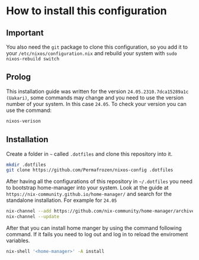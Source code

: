 # How to install this configuration

## Important
You also need the `git` package to clone this configuration, so you add it to your `/etc/nixos/configuration.nix` 
and rebuild your system with `sudo nixos-rebuild switch`

## Prolog
This installation guide was written for the version `24.05.2310.7dca15289a1c (Uakari)`, some commands may change and you need to use the version number
of your system. In this case `24.05`. To check your version you can use the command:

```bash
nixos-verison
```

## Installation
Create a folder in `~` called `.dotfiles` and clone this repository into it.
```bash
mkdir .dotfiles
git clone https://github.com/Permafrozen/nixos-config .dotfiles
```

After having all the configurations of this repository in `~/.dotfiles` you need to bootstrap home-manager into your system. 
Look at the guide at `https://nix-community.github.io/home-manager/` and search for the standalone installation. For example for `24.05`

```bash
nix-channel --add https://github.com/nix-community/home-manager/archive/release-24.05.tar.gz home-manager
nix-channel --update
```

After that you can install home manger by using the command following command. If it fails you need to log out and log in to reload the enviroment variables.

```bash
nix-shell '<home-manager>' -A install
```
